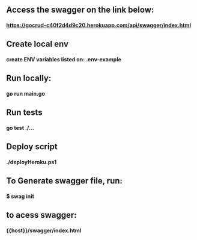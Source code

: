 ## Access the swagger on the link below:
#### https://gocrud-c40f2d4d9c20.herokuapp.com/api/swagger/index.html

## Create local env 
#### create ENV variables listed on: .env-example

## Run locally: 
#### go run main.go
## Run tests
#### go test  ./...

## Deploy script
#### ./deployHeroku.ps1

## To Generate swagger file, run:
#### $ swag init 
## to acess swagger: 
#### {{host}}/swagger/index.html